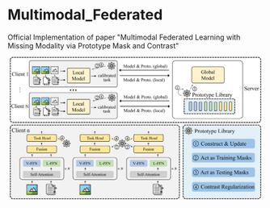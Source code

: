 # Multimodal_Federated
Official Implementation of paper "Multimodal Federated Learning with Missing Modality via Prototype Mask and Contrast"

![image](./figs/overview.png)

